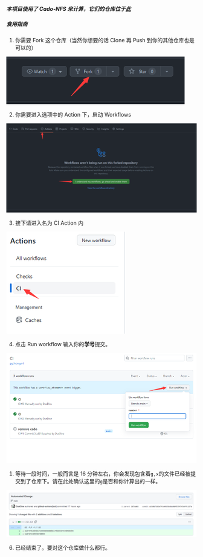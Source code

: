 ***本项目使用了 Cado-NFS 来计算，它们的仓库位于[此](https://gitlab.inria.fr/cado-nfs/cado-nfs)***



##### 食用指南

1. 你需要 Fork 这个仓库（当然你想要的话 Clone 再 Push 到你的其他仓库也是可以的）

![image-20221128221227680](./assets/image-20221128221227680.png)

2. 你需要进入选项中的 Action 下，启动 Workflows

![image-20221128221334397](./assets/image-20221128221334397.png)

3. 接下请进入名为 CI Action 内

![image-20221128221552992](./assets/image-20221128221552992.png)

4. 点击 Run workflow 输入你的**学号**提交。

![image-20221128221635600](./assets/image-20221128221635600.png)

1. 等待一段时间，一般而言是 16 分钟左右，你会发现包含着`g,x`的文件已经被提交到了仓库下。请在此处确认这里的`g`是否和你计算出的一样。

![image-20221128221825261](./assets/image-20221128221825261.png)

6. 已经结束了。要对这个仓库做什么都行。